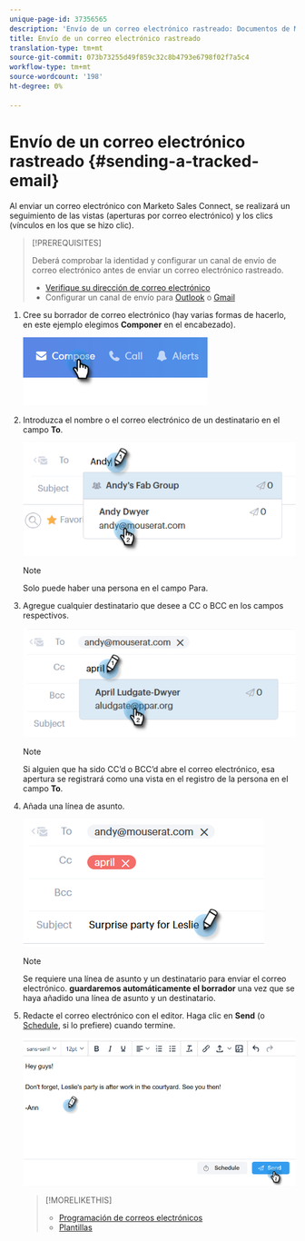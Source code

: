 ```yaml
---
unique-page-id: 37356565
description: 'Envío de un correo electrónico rastreado: Documentos de Marketo: Documentación del producto'
title: Envío de un correo electrónico rastreado
translation-type: tm+mt
source-git-commit: 073b73255d49f859c32c8b4793e6798f02f7a5c4
workflow-type: tm+mt
source-wordcount: '198'
ht-degree: 0%

---
```



# Envío de un correo electrónico rastreado {#sending-a-tracked-email}

Al enviar un correo electrónico con Marketo Sales Connect, se realizará un seguimiento de las vistas (aperturas por correo electrónico) y los clics (vínculos en los que se hizo clic).

>[!PREREQUISITES]
>
>Deberá comprobar la identidad y configurar un canal de envío de correo electrónico antes de enviar un correo electrónico rastreado.
>
>* [Verifique su dirección de correo electrónico](/help/marketo/product-docs/marketo-sales-connect/getting-started/email-settings/verify-your-email.md)
>* Configurar un canal de envío para [Outlook](/help/marketo/product-docs/marketo-sales-connect/email-plugins/msc-for-outlook/email-connection-for-outlook-users.md) o [Gmail](/help/marketo/product-docs/marketo-sales-connect/email-plugins/gmail/email-connection-for-gmail-users.md)


1. Cree su borrador de correo electrónico (hay varias formas de hacerlo, en este ejemplo elegimos **Componer** en el encabezado).

   ![](assets/one.png)

1. Introduzca el nombre o el correo electrónico de un destinatario en el campo **To**.

   ![](assets/two.png)

   >[!NOTE]
   >
   >Solo puede haber una persona en el campo Para.

1. Agregue cualquier destinatario que desee a CC o BCC en los campos respectivos.

   ![](assets/three.png)

   >[!NOTE]
   >
   >Si alguien que ha sido CC’d o BCC’d abre el correo electrónico, esa apertura se registrará como una vista en el registro de la persona en el campo **To**.

1. Añada una línea de asunto.

   ![](assets/four.png)

   >[!NOTE]
   >
   >Se requiere una línea de asunto y un destinatario para enviar el correo electrónico. **guardaremos automáticamente el borrador** una vez que se haya añadido una línea de asunto y un destinatario.

1. Redacte el correo electrónico con el editor. Haga clic en **Send** (o [Schedule](/help/marketo/product-docs/marketo-sales-connect/email/using-the-compose-window/scheduling-an-email.md), si lo prefiere) cuando termine.

   ![](assets/five.png)

   >[!MORELIKETHIS]
   >
   >* [Programación de correos electrónicos](/help/marketo/product-docs/marketo-sales-connect/email/using-the-compose-window/scheduling-an-email.md)
   >* [Plantillas](/help/marketo/product-docs/marketo-sales-connect/templates/create-a-new-template.md)

